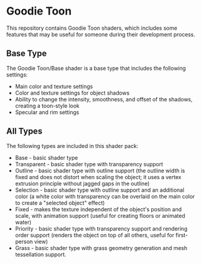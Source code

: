 # Goodie Toon
This repository contains Goodie Toon shaders, which includes some features that may be useful for someone during their development process.

## Base Type
The Goodie Toon/Base shader is a base type that includes the following settings:
* Main color and texture settings
* Color and texture settings for object shadows
* Ability to change the intensity, smoothness, and offset of the shadows, creating a toon-style look
* Specular and rim settings


## All Types
The following types are included in this shader pack:
* Base - basic shader type
* Transparent - basic shader type with transparency support
* Outline - basic shader type with outline support (the outline width is fixed and does not distort when scaling the object; it uses a vertex extrusion principle without jagged gaps in the outline)
* Selection - basic shader type with outline support and an additional color (a white color with transparency can be overlaid on the main color to create a "selected object" effect)
* Fixed - makes the texture independent of the object's position and scale, with animation support (useful for creating floors or animated water)
* Priority - basic shader type with transparency support and rendering order support (renders the object on top of all others, useful for first-person view)
* Grass - basic shader type with grass geometry generation and mesh tessellation support.
